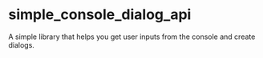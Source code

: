 # simple_console_dialog_api
A simple library that helps you get user inputs from the console and create dialogs.
